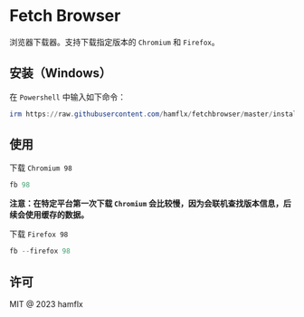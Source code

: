 # Fetch Browser

浏览器下载器。支持下载指定版本的 `Chromium` 和 `Firefox`。

## 安装（Windows）

在 `Powershell` 中输入如下命令：

```powershell
irm https://raw.githubusercontent.com/hamflx/fetchbrowser/master/install.ps1 | iex
```

## 使用

下载 `Chromium 98`

```powershell
fb 98
```

**注意：在特定平台第一次下载 `Chromium` 会比较慢，因为会联机查找版本信息，后续会使用缓存的数据。**

下载 `Firefox 98`

```powershell
fb --firefox 98
```

## 许可

MIT @ 2023 hamflx
